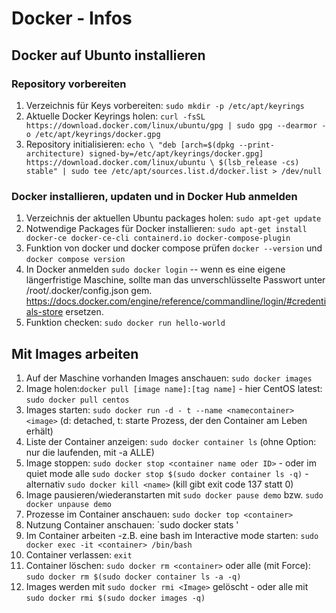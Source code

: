 # Docker - Infos
## Docker auf Ubunto installieren
### Repository vorbereiten
1. Verzeichnis für Keys vorbereiten: `sudo mkdir -p /etc/apt/keyrings`
2. Aktuelle Docker Keyrings holen: `curl -fsSL https://download.docker.com/linux/ubuntu/gpg | sudo gpg --dearmor -o /etc/apt/keyrings/docker.gpg`
3. Repository initialisieren: `echo \
"deb [arch=$(dpkg --print-architecture) signed-by=/etc/apt/keyrings/docker.gpg] https://download.docker.com/linux/ubuntu \
$(lsb_release -cs) stable" | sudo tee /etc/apt/sources.list.d/docker.list > /dev/null`
### Docker installieren, updaten und in Docker Hub anmelden
1. Verzeichnis der aktuellen Ubuntu packages holen: `sudo apt-get update`
2. Notwendige Packages für Docker installieren: `sudo apt-get install docker-ce docker-ce-cli containerd.io docker-compose-plugin`
3. Funktion von docker und docker compose prüfen `docker --version` und `docker compose version`
4. In Docker anmelden `sudo docker login` -- wenn es eine eigene längerfristige Maschine, sollte man das unverschlüsselte Passwort unter /root/.docker/config.json gem. https://docs.docker.com/engine/reference/commandline/login/#credentials-store ersetzen.
5. Funktion checken: `sudo docker run hello-world`
## Mit Images arbeiten
1. Auf der Maschine vorhanden Images anschauen: `sudo docker images`
2. Image holen:`docker pull [image name]:[tag name]` - hier CentOS latest: `sudo docker pull centos`
3. Images starten: `sudo docker run -d - t --name <namecontainer> <image>` (d: detached, t: starte Prozess, der den Container am Leben erhält)
4. Liste der Container anzeigen: `sudo docker container ls` (ohne Option: nur die laufenden, mit -a ALLE)
5. Image stoppen: `sudo docker stop <container name oder ID>` - oder im quiet mode alle `sudo docker stop $(sudo docker container ls -q)` - alternativ `sudo docker kill <name>` (kill gibt exit code 137 statt 0)
6. Image pausieren/wiederanstarten mit `sudo docker pause demo` bzw. `sudo docker unpause demo` 
7. Prozesse im Container anschauen: `sudo docker top <container>`
8. Nutzung Container anschauen: `sudo docker stats <container>'
9. Im Container arbeiten -z.B. eine bash im Interactive mode starten: `sudo docker exec -it <container> /bin/bash`
10. Container verlassen: `exit`
11. Container löschen: `sudo docker rm <container>` oder alle (mit Force): `sudo docker rm $(sudo docker container ls -a -q)` 
12. Images werden mit `sudo docker rmi <Image>` gelöscht - oder alle mit `sudo docker rmi $(sudo docker images -q)` 